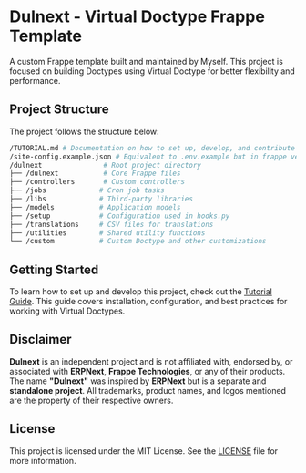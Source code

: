 # Dulnext - Virtual Doctype Frappe Template

A custom Frappe template built and maintained by Myself.
This project is focused on building Doctypes using Virtual Doctype for better flexibility and performance.

## Project Structure

The project follows the structure below:

```bash
/TUTORIAL.md # Documentation on how to set up, develop, and contribute to the project.
/site-config.example.json # Equivalent to .env.example but in frappe version
/dulnext               # Root project directory
├── /dulnext           # Core Frappe files
├── /controllers       # Custom controllers
├── /jobs             # Cron job tasks
├── /libs             # Third-party libraries
├── /models           # Application models
├── /setup            # Configuration used in hooks.py
├── /translations     # CSV files for translations
├── /utilities        # Shared utility functions
└── /custom           # Custom Doctype and other customizations
```

## Getting Started

To learn how to set up and develop this project, check out the [Tutorial Guide](./TUTORIAL.md).
This guide covers installation, configuration, and best practices for working with Virtual Doctypes.

## Disclaimer

**Dulnext** is an independent project and is not affiliated with, endorsed by, or associated with **ERPNext**, **Frappe Technologies**, or any of their products. The name **"Dulnext"** was inspired by **ERPNext** but is a separate and **standalone project**. All trademarks, product names, and logos mentioned are the property of their respective owners.

## License

This project is licensed under the MIT License. See the [LICENSE](./LICENSE) file for more information.
